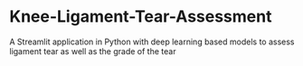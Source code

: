 # Knee-Ligament-Tear-Assessment
A Streamlit application in Python with deep learning based models to assess ligament tear as well as the grade of the tear
